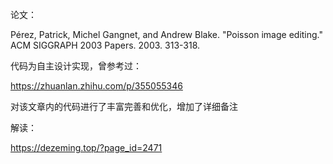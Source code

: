 论文：

Pérez, Patrick, Michel Gangnet, and Andrew Blake. "Poisson image editing." ACM SIGGRAPH 2003 Papers. 2003. 313-318.

代码为自主设计实现，曾参考过：

https://zhuanlan.zhihu.com/p/355055346

对该文章内的代码进行了丰富完善和优化，增加了详细备注

解读：

https://dezeming.top/?page_id=2471
